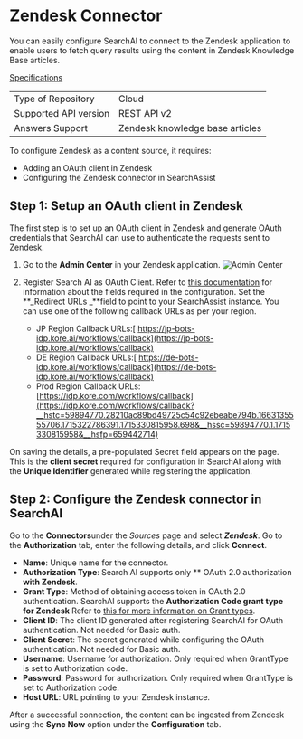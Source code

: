 # Zendesk Connector

You can easily configure SearchAI to connect to the Zendesk application to enable users to fetch query results using the content in Zendesk Knowledge Base articles. 

<span style="text-decoration:underline;">Specifications</span>


<table>
  <tr>
   <td>Type of Repository 
   </td>
   <td>Cloud
   </td>
  </tr>
  <tr>
   <td>Supported API version
   </td>
   <td>REST API v2
   </td>
  </tr>
  <tr>
   <td>Answers Support
   </td>
   <td>Zendesk knowledge base articles
   </td>
  </tr>
</table>


To configure Zendesk as a content source, it requires:

* Adding an OAuth client in Zendesk
* Configuring the Zendesk connector in SearchAssist


## Step 1: Setup an OAuth client in Zendesk
The first step is to set up an OAuth client in Zendesk and generate OAuth credentials that SearchAI can use to authenticate the requests sent to Zendesk.  

1. Go to the **Admin Center** in your Zendesk application.
![Admin Center](../images/zendesk/admin-center.png "Admin Center")

2. Register Search AI as OAuth Client. Refer to [this documentation](https://support.zendesk.com/hc/en-us/articles/4408845965210-Using-OAuth-authentication-with-your-application#topic_s21_lfs_qk) for information about the fields required in the configuration.  Set the **_Redirect URLs _**field to point to your SearchAssist instance. You can use one of the following callback URLs as per your region.

    * JP Region Callback URLs:[ https://jp-bots-idp.kore.ai/workflows/callback](https://jp-bots-idp.kore.ai/workflows/callback)
    * DE Region Callback URLs:[ https://de-bots-idp.kore.ai/workflows/callback](https://de-bots-idp.kore.ai/workflows/callback)
    * Prod Region Callback URLs: [https://idp.kore.com/workflows/callback](https://idp.kore.com/workflows/callback?__hstc=59894770.28210ac89bd49725c54c92ebeabe794b.1663135555706.1715322786391.1715330815958.698&__hssc=59894770.1.1715330815958&__hsfp=659442714)

On saving the details, a pre-populated Secret field appears on the page. This is the **client secret** required for configuration in SearchAI along with the **Unique Identifier** generated while registering the application.


## Step 2: Configure the Zendesk connector in SearchAI

Go to the **Connectors**under the _Sources_ page and select **_Zendesk_**. Go to the **Authorization** tab, enter the following details, and click **Connect**.

* **Name**: Unique name for the connector.
* **Authorization Type**: Search AI supports only ** OAuth 2.0 authorization **with Zendesk**.
* **Grant Type**: Method of obtaining access token in OAuth 2.0 authentication. SearchAI supports the **Authorization Code grant type for Zendesk**  Refer to [this for more information on Grant types](https://docs.google.com/document/d/1U-fxzFd9f2sGUZYq7HmI4HO1Tu3p9AvXBwSVRrVNDkw/edit#heading=h.gtcwm1lgykmp).
* **Client ID**: The client ID generated after registering SearchAI for OAuth authentication. Not needed for Basic auth. 
* **Client Secret**: The secret generated while configuring the OAuth authentication.  Not needed for Basic auth. 
* **Username**: Username for authorization. Only required when GrantType is set to Authorization code.
* **Password**: Password for authorization. Only required when GrantType is set to Authorization code. 
* **Host URL**: URL pointing to your Zendesk instance. 

After a successful connection, the content can be ingested from Zendesk using the **Sync Now** option under the **Configuration** tab.
